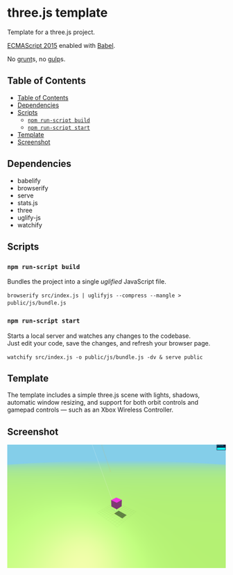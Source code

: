 # three.js template

Template for a three.js project.

[ECMAScript 2015](https://babeljs.io/docs/en/learn/) enabled with [Babel](https://babeljs.io/).

No [grunt](https://gruntjs.com/)s, no [gulp](https://gulpjs.com/)s.

## Table of Contents

- [Table of Contents](#table-of-contents)
- [Dependencies](#dependencies)
- [Scripts](#scripts)
    - [`npm run-script build`](#npm-run-script-build)
    - [`npm run-script start`](#npm-run-script-start)
- [Template](#template)
- [Screenshot](#screenshot)

## Dependencies

- babelify
- browserify
- serve
- stats.js
- three
- uglify-js
- watchify

## Scripts

### `npm run-script build`

Bundles the project into a single *uglified* JavaScript file.

`browserify src/index.js | uglifyjs --compress --mangle > public/js/bundle.js`

### `npm run-script start`

Starts a local server and watches any changes to the codebase.  
Just edit your code, save the changes, and refresh your browser page.

`watchify src/index.js -o public/js/bundle.js -dv & serve public`

## Template

The template includes a simple three.js scene with lights, shadows, automatic window resizing, and support for both orbit controls and gamepad controls — such as an Xbox Wireless Controller.

## Screenshot

![Screenshot 1](img/Screenshot&#32;from&#32;2018-11-18&#32;18-13-46.png)
